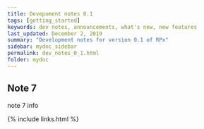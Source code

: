 ```yaml
---
title: Devepoment notes 0.1
tags: [getting_started]
keywords: dev notes, announcements, what's new, new features
last_updated: December 2, 2019
summary: "Development notes for version 0.1 of RPx"
sidebar: mydoc_sidebar
permalink: dev_notes_0_1.html
folder: mydoc
---
```


## Note 7

note 7 info

{% include links.html %}
